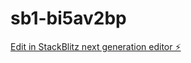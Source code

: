 # sb1-bi5av2bp

[Edit in StackBlitz next generation editor ⚡️](https://stackblitz.com/~/github.com/findingpixels/sb1-bi5av2bp)